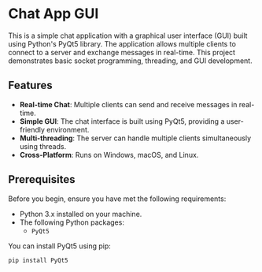 # Chat App GUI

This is a simple chat application with a graphical user interface (GUI) built using Python's PyQt5 library. The application allows multiple clients to connect to a server and exchange messages in real-time. This project demonstrates basic socket programming, threading, and GUI development.

## Features

- **Real-time Chat**: Multiple clients can send and receive messages in real-time.
- **Simple GUI**: The chat interface is built using PyQt5, providing a user-friendly environment.
- **Multi-threading**: The server can handle multiple clients simultaneously using threads.
- **Cross-Platform**: Runs on Windows, macOS, and Linux.

## Prerequisites

Before you begin, ensure you have met the following requirements:

- Python 3.x installed on your machine.
- The following Python packages:
  - `PyQt5`
  
You can install PyQt5 using pip:

```bash
pip install PyQt5
